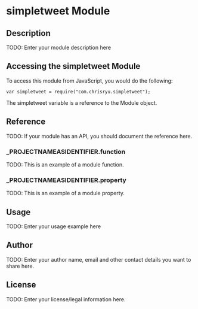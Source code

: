 # simpletweet Module

## Description

TODO: Enter your module description here

## Accessing the simpletweet Module

To access this module from JavaScript, you would do the following:

	var simpletweet = require("com.chrisryu.simpletweet");

The simpletweet variable is a reference to the Module object.	

## Reference

TODO: If your module has an API, you should document
the reference here.

### ___PROJECTNAMEASIDENTIFIER__.function

TODO: This is an example of a module function.

### ___PROJECTNAMEASIDENTIFIER__.property

TODO: This is an example of a module property.

## Usage

TODO: Enter your usage example here

## Author

TODO: Enter your author name, email and other contact
details you want to share here. 

## License

TODO: Enter your license/legal information here.
